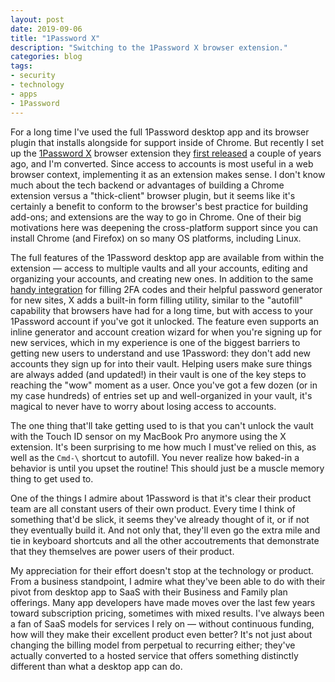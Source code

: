 ```yaml
---
layout: post
date: 2019-09-06
title: "1Password X"
description: "Switching to the 1Password X browser extension."
categories: blog
tags:
- security
- technology
- apps
- 1Password
---
```


For a long time I've used the full 1Password desktop app and its browser plugin that installs alongside for support inside of Chrome. But recently I set up the [1Password X](https://support.1password.com/getting-started-1password-x/ "Using 1Password X") browser extension they [first released](https://blog.1password.com/1password-x-a-look-at-the-future-of-1password-in-the-browser/ "1Password X") a couple of years ago, and I'm converted. Since access to accounts is most useful in a web browser context, implementing it as an extension makes sense. I don't know much about the tech backend or advantages of building a Chrome extension versus a "thick-client" browser plugin, but it seems like it's certainly a benefit to conform to the browser's best practice for building add-ons; and extensions are the way to go in Chrome. One of their big motivations here was deepening the cross-platform support since you can install Chrome (and Firefox) on so many OS platforms, including Linux.

The full features of the 1Password desktop app are available from within the extension — access to multiple vaults and all your accounts, editing and organizing your accounts, and creating new ones. In addition to the same [handy integration](/post/high-security-high-usability/ "High Security, High Usability") for filling 2FA codes and their helpful password generator for new sites, X adds a built-in form filling utility, similar to the "autofill" capability that browsers have had for a long time, but with access to your 1Password account if you've got it unlocked. The feature even supports an inline generator and account creation wizard for when you're signing up for new services, which in my experience is one of the biggest barriers to getting new users to understand and use 1Password: they don't add new accounts they sign up for into their vault. Helping users make sure things are always added (and updated!) in their vault is one of the key steps to reaching the "wow" moment as a user. Once you've got a few dozen (or in my case hundreds) of entries set up and well-organized in your vault, it's magical to never have to worry about losing access to accounts.

The one thing that'll take getting used to is that you can't unlock the vault with the Touch ID sensor on my MacBook Pro anymore using the X extension. It's been surprising to me how much I must've relied on this, as well as the `Cmd-\` shortcut to autofill. You never realize how baked-in a behavior is until you upset the routine! This should just be a muscle memory thing to get used to.

One of the things I admire about 1Password is that it's clear their product team are all constant users of their own product. Every time I think of something that'd be slick, it seems they've already thought of it, or if not they eventually build it. And not only that, they'll even go the extra mile and tie in keyboard shortcuts and all the other accoutrements that demonstrate that they themselves are power users of their product.

My appreciation for their effort doesn't stop at the technology or product. From a business standpoint, I admire what they've been able to do with their pivot from desktop app to SaaS with their Business and Family plan offerings. Many app developers have made moves over the last few years toward subscription pricing, sometimes with mixed results. I've always been a fan of SaaS models for services I rely on — without continuous funding, how will they make their excellent product even better? It's not just about changing the billing model from perpetual to recurring either; they've actually converted to a hosted service that offers something distinctly different than what a desktop app can do.
